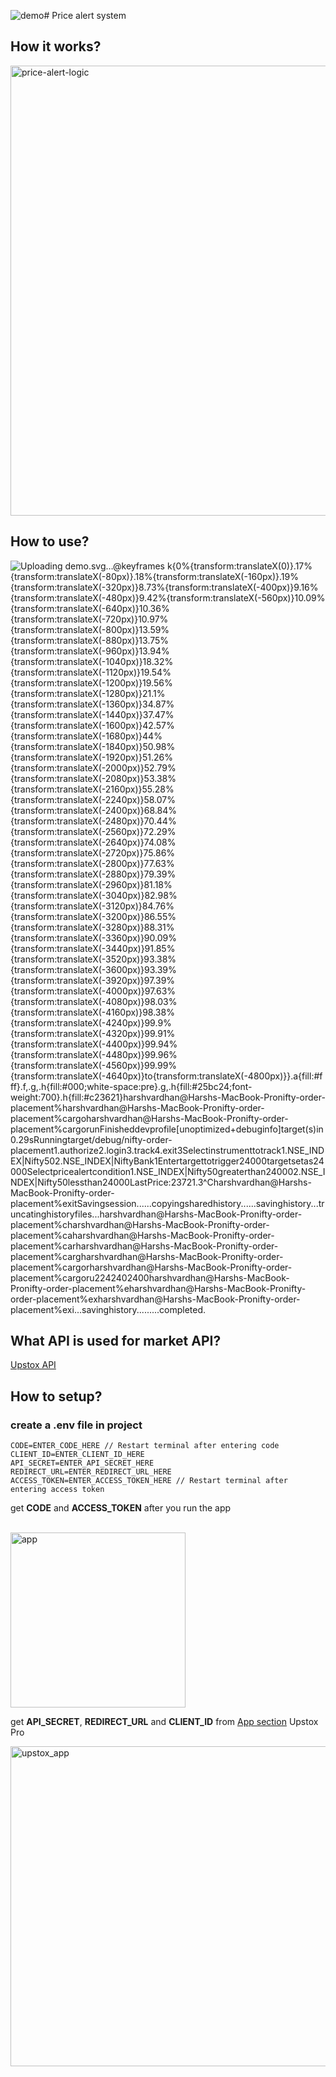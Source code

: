 ![demo](https://github.com/harsh-vardhhan/price-alert/assets/3825401/21fee4ce-d28b-4b40-99d6-16fcb9b633b4)# Price alert system

## How it works?
<img width="720" alt="price-alert-logic" src="https://github.com/harsh-vardhhan/price-alert/assets/3825401/4abff4ab-91c6-4c69-af96-a257fd05116d">

## How to use?

![Uploading demo.svg…<svg xmlns="http://www.w3.org/2000/svg" xmlns:xlink="http://www.w3.org/1999/xlink" width="840" height="581.04"><rect width="840" height="581.04" rx="5" ry="5" class="a"/><svg y="0%" x="0%"><circle cx="20" cy="20" r="6" fill="#ff5f58"/><circle cx="40" cy="20" r="6" fill="#ffbd2e"/><circle cx="60" cy="20" r="6" fill="#18c132"/></svg><svg height="521.04" viewBox="0 0 80 52.104" width="800" x="15" xmlns="http://www.w3.org/2000/svg" xmlns:xlink="http://www.w3.org/1999/xlink" y="50"><style>@keyframes k{0%{transform:translateX(0)}.17%{transform:translateX(-80px)}.18%{transform:translateX(-160px)}.19%{transform:translateX(-320px)}8.73%{transform:translateX(-400px)}9.16%{transform:translateX(-480px)}9.42%{transform:translateX(-560px)}10.09%{transform:translateX(-640px)}10.36%{transform:translateX(-720px)}10.97%{transform:translateX(-800px)}13.59%{transform:translateX(-880px)}13.75%{transform:translateX(-960px)}13.94%{transform:translateX(-1040px)}18.32%{transform:translateX(-1120px)}19.54%{transform:translateX(-1200px)}19.56%{transform:translateX(-1280px)}21.1%{transform:translateX(-1360px)}34.87%{transform:translateX(-1440px)}37.47%{transform:translateX(-1600px)}42.57%{transform:translateX(-1680px)}44%{transform:translateX(-1840px)}50.98%{transform:translateX(-1920px)}51.26%{transform:translateX(-2000px)}52.79%{transform:translateX(-2080px)}53.38%{transform:translateX(-2160px)}55.28%{transform:translateX(-2240px)}58.07%{transform:translateX(-2400px)}68.84%{transform:translateX(-2480px)}70.44%{transform:translateX(-2560px)}72.29%{transform:translateX(-2640px)}74.08%{transform:translateX(-2720px)}75.86%{transform:translateX(-2800px)}77.63%{transform:translateX(-2880px)}79.39%{transform:translateX(-2960px)}81.18%{transform:translateX(-3040px)}82.98%{transform:translateX(-3120px)}84.76%{transform:translateX(-3200px)}86.55%{transform:translateX(-3280px)}88.31%{transform:translateX(-3360px)}90.09%{transform:translateX(-3440px)}91.85%{transform:translateX(-3520px)}93.38%{transform:translateX(-3600px)}93.39%{transform:translateX(-3920px)}97.39%{transform:translateX(-4000px)}97.63%{transform:translateX(-4080px)}98.03%{transform:translateX(-4160px)}98.38%{transform:translateX(-4240px)}99.9%{transform:translateX(-4320px)}99.91%{transform:translateX(-4400px)}99.94%{transform:translateX(-4480px)}99.96%{transform:translateX(-4560px)}99.99%{transform:translateX(-4640px)}to{transform:translateX(-4800px)}}.a{fill:#fff}.f,.g,.h{fill:#000;white-space:pre}.g,.h{fill:#25bc24;font-weight:700}.h{fill:#c23621}</style><g font-family="Monaco,Consolas,Menlo,'Bitstream Vera Sans Mono','Powerline Symbols',monospace" font-size="1.67"><defs><symbol id="1"><text y="1.67" class="f">harshvardhan@Harshs-MacBook-Pro</text><text x="32.064" y="1.67" class="f">nifty-order-placement</text><text x="54.108" y="1.67" class="f">%</text></symbol><symbol id="2"><text y="1.67" class="f">harshvardhan@Harshs-MacBook-Pro</text><text x="32.064" y="1.67" class="f">nifty-order-placement</text><text x="54.108" y="1.67" class="f">%</text><text x="56.112" y="1.67" class="f">cargo</text></symbol><symbol id="3"><text y="1.67" class="f">harshvardhan@Harshs-MacBook-Pro</text><text x="32.064" y="1.67" class="f">nifty-order-placement</text><text x="54.108" y="1.67" class="f">%</text><text x="56.112" y="1.67" class="f">cargo</text><text x="62.124" y="1.67" class="f">run</text></symbol><symbol id="4"><text x="4.008" y="1.67" class="g">Finished</text><text x="13.026" y="1.67" class="f">`dev`</text><text x="19.038" y="1.67" class="f">profile</text><text x="27.054" y="1.67" class="f">[unoptimized</text><text x="40.08" y="1.67" class="f">+</text><text x="42.084" y="1.67" class="f">debuginfo]</text><text x="53.106" y="1.67" class="f">target(s)</text><text x="63.126" y="1.67" class="f">in</text><text x="66.132" y="1.67" class="f">0.29s</text></symbol><symbol id="5"><text x="5.01" y="1.67" class="g">Running</text><text x="13.026" y="1.67" class="f">`target/debug/nifty-order-placement`</text></symbol><symbol id="6"><text y="1.67" class="f">1.</text><text x="3.006" y="1.67" class="f">authorize</text></symbol><symbol id="7"><text y="1.67" class="f">2.</text><text x="3.006" y="1.67" class="f">login</text></symbol><symbol id="8"><text y="1.67" class="f">3.</text><text x="3.006" y="1.67" class="f">track</text></symbol><symbol id="9"><text y="1.67" class="f">4.</text><text x="3.006" y="1.67" class="f">exit</text></symbol><symbol id="10"><text y="1.67" class="f">3</text></symbol><symbol id="11"><text y="1.67" class="h">Select</text><text x="7.014" y="1.67" class="h">instrument</text><text x="18.036" y="1.67" class="h">to</text><text x="21.042" y="1.67" class="h">track</text></symbol><symbol id="12"><text y="1.67" class="f">1.NSE_INDEX|Nifty</text><text x="18.036" y="1.67" class="f">50</text></symbol><symbol id="13"><text y="1.67" class="f">2.NSE_INDEX|Nifty</text><text x="18.036" y="1.67" class="f">Bank</text></symbol><symbol id="14"><text y="1.67" class="f">1</text></symbol><symbol id="15"><text y="1.67" class="h">Enter</text><text x="6.012" y="1.67" class="h">target</text><text x="13.026" y="1.67" class="h">to</text><text x="16.032" y="1.67" class="h">trigger</text></symbol><symbol id="16"><text y="1.67" class="f">24000</text></symbol><symbol id="17"><text y="1.67" class="f">target</text><text x="7.014" y="1.67" class="f">set</text><text x="11.022" y="1.67" class="f">as</text><text x="14.028" y="1.67" class="f">24000</text></symbol><symbol id="18"><text y="1.67" class="h">Select</text><text x="7.014" y="1.67" class="h">price</text><text x="13.026" y="1.67" class="h">alert</text><text x="19.038" y="1.67" class="h">condition</text></symbol><symbol id="19"><text y="1.67" class="f">1.</text><text x="3.006" y="1.67" class="f">NSE_INDEX|Nifty</text><text x="19.038" y="1.67" class="f">50</text><text x="22.044" y="1.67" class="f">greater</text><text x="30.06" y="1.67" class="f">than</text><text x="35.07" y="1.67" class="f">24000</text></symbol><symbol id="20"><text y="1.67" class="f">2.</text><text x="3.006" y="1.67" class="f">NSE_INDEX|Nifty</text><text x="19.038" y="1.67" class="f">50</text><text x="22.044" y="1.67" class="f">less</text><text x="27.054" y="1.67" class="f">than</text><text x="32.064" y="1.67" class="f">24000</text></symbol><symbol id="21"><text y="1.67" class="f">Last</text><text x="5.01" y="1.67" class="f">Price:</text><text x="12.024" y="1.67" class="f">23721.3</text></symbol><symbol id="22"><text y="1.67" class="f">^C</text></symbol><symbol id="23"><text y="1.67" class="f">harshvardhan@Harshs-MacBook-Pro</text><text x="32.064" y="1.67" class="f">nifty-order-placement</text><text x="54.108" y="1.67" class="f">%</text><text x="56.112" y="1.67" class="f">exit</text></symbol><symbol id="24"><text y="1.67" class="f">Saving</text><text x="7.014" y="1.67" class="f">session...</text></symbol><symbol id="25"><text y="1.67" class="f">...copying</text><text x="11.022" y="1.67" class="f">shared</text><text x="18.036" y="1.67" class="f">history...</text></symbol><symbol id="26"><text y="1.67" class="f">...saving</text><text x="10.02" y="1.67" class="f">history...truncating</text><text x="31.062" y="1.67" class="f">history</text><text x="39.078" y="1.67" class="f">files...</text></symbol><symbol id="a"><path fill="transparent" d="M0 0h80v24H0z"/></symbol><symbol id="b"><path fill="#929292" d="M0 0h1.102v2.171H0z"/></symbol></defs><path class="a" d="M0 0h80v52.104H0z"/><g style="animation-duration:32.066001s;animation-iteration-count:infinite;animation-name:k;animation-timing-function:steps(1,end)"><svg width="4880"><svg><use xlink:href="#a"/><use xlink:href="#b" x="-.004"/></svg><svg x="80"><use xlink:href="#a"/><use xlink:href="#b" x="-.004"/></svg><svg x="160"><use xlink:href="#a"/><use xlink:href="#b" x="-.004"/></svg><svg x="240"><use xlink:href="#a"/><use xlink:href="#b" x="55.996"/><use xlink:href="#1"/></svg><svg x="320"><use xlink:href="#a"/><use xlink:href="#b" x="55.996"/><use xlink:href="#1"/></svg><svg x="400"><use xlink:href="#a"/><use xlink:href="#b" x="56.996"/><text y="1.67" class="f">harshvardhan@Harshs-MacBook-Pro</text><text x="32.064" y="1.67" class="f">nifty-order-placement</text><text x="54.108" y="1.67" class="f">%</text><text x="56.112" y="1.67" class="f">c</text></svg><svg x="480"><use xlink:href="#a"/><use xlink:href="#b" x="57.996"/><text y="1.67" class="f">harshvardhan@Harshs-MacBook-Pro</text><text x="32.064" y="1.67" class="f">nifty-order-placement</text><text x="54.108" y="1.67" class="f">%</text><text x="56.112" y="1.67" class="f">ca</text></svg><svg x="560"><use xlink:href="#a"/><use xlink:href="#b" x="58.996"/><text y="1.67" class="f">harshvardhan@Harshs-MacBook-Pro</text><text x="32.064" y="1.67" class="f">nifty-order-placement</text><text x="54.108" y="1.67" class="f">%</text><text x="56.112" y="1.67" class="f">car</text></svg><svg x="640"><use xlink:href="#a"/><use xlink:href="#b" x="59.996"/><text y="1.67" class="f">harshvardhan@Harshs-MacBook-Pro</text><text x="32.064" y="1.67" class="f">nifty-order-placement</text><text x="54.108" y="1.67" class="f">%</text><text x="56.112" y="1.67" class="f">carg</text></svg><svg x="720"><use xlink:href="#a"/><use xlink:href="#b" x="60.996"/><use xlink:href="#2"/></svg><svg x="800"><use xlink:href="#a"/><use xlink:href="#b" x="61.996"/><use xlink:href="#2"/></svg><svg x="880"><use xlink:href="#a"/><use xlink:href="#b" x="62.996"/><text y="1.67" class="f">harshvardhan@Harshs-MacBook-Pro</text><text x="32.064" y="1.67" class="f">nifty-order-placement</text><text x="54.108" y="1.67" class="f">%</text><text x="56.112" y="1.67" class="f">cargo</text><text x="62.124" y="1.67" class="f">r</text></svg><svg x="960"><use xlink:href="#a"/><use xlink:href="#b" x="63.996"/><text y="1.67" class="f">harshvardhan@Harshs-MacBook-Pro</text><text x="32.064" y="1.67" class="f">nifty-order-placement</text><text x="54.108" y="1.67" class="f">%</text><text x="56.112" y="1.67" class="f">cargo</text><text x="62.124" y="1.67" class="f">ru</text></svg><svg x="1040"><use xlink:href="#a"/><use xlink:href="#b" x="64.996"/><use xlink:href="#3"/></svg><svg x="1120"><use xlink:href="#a"/><use xlink:href="#b" x="-.004" y="2.146"/><use xlink:href="#3"/></svg><svg x="1200"><use xlink:href="#a"/><use xlink:href="#b" x="-.004" y="4.317"/><use xlink:href="#3"/><use xlink:href="#4" y="2.171"/></svg><svg x="1280"><use xlink:href="#a"/><use xlink:href="#b" x="-.004" y="6.488"/><use xlink:href="#3"/><use xlink:href="#4" y="2.171"/><use xlink:href="#5" y="4.342"/></svg><svg x="1360"><use xlink:href="#a"/><use xlink:href="#b" x="-.004" y="15.172"/><use xlink:href="#3"/><use xlink:href="#4" y="2.171"/><use xlink:href="#5" y="4.342"/><use xlink:href="#6" y="6.513"/><use xlink:href="#7" y="8.684"/><use xlink:href="#8" y="10.855"/><use xlink:href="#9" y="13.026"/></svg><svg x="1440"><use xlink:href="#a"/><use xlink:href="#b" x=".996" y="15.172"/><use xlink:href="#3"/><use xlink:href="#4" y="2.171"/><use xlink:href="#5" y="4.342"/><use xlink:href="#6" y="6.513"/><use xlink:href="#7" y="8.684"/><use xlink:href="#8" y="10.855"/><use xlink:href="#9" y="13.026"/><use xlink:href="#10" y="15.197"/></svg><svg x="1520"><use xlink:href="#a"/><use xlink:href="#b" x="-.004" y="17.343"/><use xlink:href="#3"/><use xlink:href="#4" y="2.171"/><use xlink:href="#5" y="4.342"/><use xlink:href="#6" y="6.513"/><use xlink:href="#7" y="8.684"/><use xlink:href="#8" y="10.855"/><use xlink:href="#9" y="13.026"/><use xlink:href="#10" y="15.197"/></svg><svg x="1600"><use xlink:href="#a"/><use xlink:href="#b" x="-.004" y="23.856"/><use xlink:href="#3"/><use xlink:href="#4" y="2.171"/><use xlink:href="#5" y="4.342"/><use xlink:href="#6" y="6.513"/><use xlink:href="#7" y="8.684"/><use xlink:href="#8" y="10.855"/><use xlink:href="#9" y="13.026"/><use xlink:href="#10" y="15.197"/><use xlink:href="#11" y="17.368"/><use xlink:href="#12" y="19.539"/><use xlink:href="#13" y="21.71"/></svg><svg x="1680"><use xlink:href="#a"/><use xlink:href="#b" x=".996" y="23.856"/><use xlink:href="#3"/><use xlink:href="#4" y="2.171"/><use xlink:href="#5" y="4.342"/><use xlink:href="#6" y="6.513"/><use xlink:href="#7" y="8.684"/><use xlink:href="#8" y="10.855"/><use xlink:href="#9" y="13.026"/><use xlink:href="#10" y="15.197"/><use xlink:href="#11" y="17.368"/><use xlink:href="#12" y="19.539"/><use xlink:href="#13" y="21.71"/><use xlink:href="#14" y="23.881"/></svg><svg x="1760"><use xlink:href="#a"/><use xlink:href="#b" x="-.004" y="26.027"/><use xlink:href="#3"/><use xlink:href="#4" y="2.171"/><use xlink:href="#5" y="4.342"/><use xlink:href="#6" y="6.513"/><use xlink:href="#7" y="8.684"/><use xlink:href="#8" y="10.855"/><use xlink:href="#9" y="13.026"/><use xlink:href="#10" y="15.197"/><use xlink:href="#11" y="17.368"/><use xlink:href="#12" y="19.539"/><use xlink:href="#13" y="21.71"/><use xlink:href="#14" y="23.881"/></svg><svg x="1840"><use xlink:href="#a"/><use xlink:href="#b" x="-.004" y="28.198"/><use xlink:href="#3"/><use xlink:href="#4" y="2.171"/><use xlink:href="#5" y="4.342"/><use xlink:href="#6" y="6.513"/><use xlink:href="#7" y="8.684"/><use xlink:href="#8" y="10.855"/><use xlink:href="#9" y="13.026"/><use xlink:href="#10" y="15.197"/><use xlink:href="#11" y="17.368"/><use xlink:href="#12" y="19.539"/><use xlink:href="#13" y="21.71"/><use xlink:href="#14" y="23.881"/><use xlink:href="#15" y="26.052"/></svg><svg x="1920"><use xlink:href="#a"/><use xlink:href="#b" x=".996" y="28.198"/><use xlink:href="#3"/><use xlink:href="#4" y="2.171"/><use xlink:href="#5" y="4.342"/><use xlink:href="#6" y="6.513"/><use xlink:href="#7" y="8.684"/><use xlink:href="#8" y="10.855"/><use xlink:href="#9" y="13.026"/><use xlink:href="#10" y="15.197"/><use xlink:href="#11" y="17.368"/><use xlink:href="#12" y="19.539"/><use xlink:href="#13" y="21.71"/><use xlink:href="#14" y="23.881"/><use xlink:href="#15" y="26.052"/><text y="29.893" class="f">2</text></svg><svg x="2000"><use xlink:href="#a"/><use xlink:href="#b" x="1.996" y="28.198"/><use xlink:href="#3"/><use xlink:href="#4" y="2.171"/><use xlink:href="#5" y="4.342"/><use xlink:href="#6" y="6.513"/><use xlink:href="#7" y="8.684"/><use xlink:href="#8" y="10.855"/><use xlink:href="#9" y="13.026"/><use xlink:href="#10" y="15.197"/><use xlink:href="#11" y="17.368"/><use xlink:href="#12" y="19.539"/><use xlink:href="#13" y="21.71"/><use xlink:href="#14" y="23.881"/><use xlink:href="#15" y="26.052"/><text y="29.893" class="f">24</text></svg><svg x="2080"><use xlink:href="#a"/><use xlink:href="#b" x="2.996" y="28.198"/><use xlink:href="#3"/><use xlink:href="#4" y="2.171"/><use xlink:href="#5" y="4.342"/><use xlink:href="#6" y="6.513"/><use xlink:href="#7" y="8.684"/><use xlink:href="#8" y="10.855"/><use xlink:href="#9" y="13.026"/><use xlink:href="#10" y="15.197"/><use xlink:href="#11" y="17.368"/><use xlink:href="#12" y="19.539"/><use xlink:href="#13" y="21.71"/><use xlink:href="#14" y="23.881"/><use xlink:href="#15" y="26.052"/><text y="29.893" class="f">240</text></svg><svg x="2160"><use xlink:href="#a"/><use xlink:href="#b" x="3.996" y="28.198"/><use xlink:href="#3"/><use xlink:href="#4" y="2.171"/><use xlink:href="#5" y="4.342"/><use xlink:href="#6" y="6.513"/><use xlink:href="#7" y="8.684"/><use xlink:href="#8" y="10.855"/><use xlink:href="#9" y="13.026"/><use xlink:href="#10" y="15.197"/><use xlink:href="#11" y="17.368"/><use xlink:href="#12" y="19.539"/><use xlink:href="#13" y="21.71"/><use xlink:href="#14" y="23.881"/><use xlink:href="#15" y="26.052"/><text y="29.893" class="f">2400</text></svg><svg x="2240"><use xlink:href="#a"/><use xlink:href="#b" x="4.996" y="28.198"/><use xlink:href="#3"/><use xlink:href="#4" y="2.171"/><use xlink:href="#5" y="4.342"/><use xlink:href="#6" y="6.513"/><use xlink:href="#7" y="8.684"/><use xlink:href="#8" y="10.855"/><use xlink:href="#9" y="13.026"/><use xlink:href="#10" y="15.197"/><use xlink:href="#11" y="17.368"/><use xlink:href="#12" y="19.539"/><use xlink:href="#13" y="21.71"/><use xlink:href="#14" y="23.881"/><use xlink:href="#15" y="26.052"/><use xlink:href="#16" y="28.223"/></svg><svg x="2320"><use xlink:href="#a"/><use xlink:href="#b" x="-.004" y="30.369"/><use xlink:href="#3"/><use xlink:href="#4" y="2.171"/><use xlink:href="#5" y="4.342"/><use xlink:href="#6" y="6.513"/><use xlink:href="#7" y="8.684"/><use xlink:href="#8" y="10.855"/><use xlink:href="#9" y="13.026"/><use xlink:href="#10" y="15.197"/><use xlink:href="#11" y="17.368"/><use xlink:href="#12" y="19.539"/><use xlink:href="#13" y="21.71"/><use xlink:href="#14" y="23.881"/><use xlink:href="#15" y="26.052"/><use xlink:href="#16" y="28.223"/></svg><svg x="2400"><use xlink:href="#a"/><use xlink:href="#b" x="-.004" y="39.053"/><use xlink:href="#3"/><use xlink:href="#4" y="2.171"/><use xlink:href="#5" y="4.342"/><use xlink:href="#6" y="6.513"/><use xlink:href="#7" y="8.684"/><use xlink:href="#8" y="10.855"/><use xlink:href="#9" y="13.026"/><use xlink:href="#10" y="15.197"/><use xlink:href="#11" y="17.368"/><use xlink:href="#12" y="19.539"/><use xlink:href="#13" y="21.71"/><use xlink:href="#14" y="23.881"/><use xlink:href="#15" y="26.052"/><use xlink:href="#16" y="28.223"/><use xlink:href="#17" y="30.394"/><use xlink:href="#18" y="32.565"/><use xlink:href="#19" y="34.736"/><use xlink:href="#20" y="36.907"/></svg><svg x="2480"><use xlink:href="#a"/><use xlink:href="#b" x=".996" y="39.053"/><use xlink:href="#3"/><use xlink:href="#4" y="2.171"/><use xlink:href="#5" y="4.342"/><use xlink:href="#6" y="6.513"/><use xlink:href="#7" y="8.684"/><use xlink:href="#8" y="10.855"/><use xlink:href="#9" y="13.026"/><use xlink:href="#10" y="15.197"/><use xlink:href="#11" y="17.368"/><use xlink:href="#12" y="19.539"/><use xlink:href="#13" y="21.71"/><use xlink:href="#14" y="23.881"/><use xlink:href="#15" y="26.052"/><use xlink:href="#16" y="28.223"/><use xlink:href="#17" y="30.394"/><use xlink:href="#18" y="32.565"/><use xlink:href="#19" y="34.736"/><use xlink:href="#20" y="36.907"/><use xlink:href="#14" y="39.078"/></svg><svg x="2560"><use xlink:href="#a"/><use xlink:href="#b" x="-.004" y="41.224"/><use xlink:href="#3"/><use xlink:href="#4" y="2.171"/><use xlink:href="#5" y="4.342"/><use xlink:href="#6" y="6.513"/><use xlink:href="#7" y="8.684"/><use xlink:href="#8" y="10.855"/><use xlink:href="#9" y="13.026"/><use xlink:href="#10" y="15.197"/><use xlink:href="#11" y="17.368"/><use xlink:href="#12" y="19.539"/><use xlink:href="#13" y="21.71"/><use xlink:href="#14" y="23.881"/><use xlink:href="#15" y="26.052"/><use xlink:href="#16" y="28.223"/><use xlink:href="#17" y="30.394"/><use xlink:href="#18" y="32.565"/><use xlink:href="#19" y="34.736"/><use xlink:href="#20" y="36.907"/><use xlink:href="#14" y="39.078"/></svg><svg x="2640"><use xlink:href="#a"/><use xlink:href="#b" x="-.004" y="43.395"/><use xlink:href="#3"/><use xlink:href="#4" y="2.171"/><use xlink:href="#5" y="4.342"/><use xlink:href="#6" y="6.513"/><use xlink:href="#7" y="8.684"/><use xlink:href="#8" y="10.855"/><use xlink:href="#9" y="13.026"/><use xlink:href="#10" y="15.197"/><use xlink:href="#11" y="17.368"/><use xlink:href="#12" y="19.539"/><use xlink:href="#13" y="21.71"/><use xlink:href="#14" y="23.881"/><use xlink:href="#15" y="26.052"/><use xlink:href="#16" y="28.223"/><use xlink:href="#17" y="30.394"/><use xlink:href="#18" y="32.565"/><use xlink:href="#19" y="34.736"/><use xlink:href="#20" y="36.907"/><use xlink:href="#14" y="39.078"/><use xlink:href="#21" y="41.249"/></svg><svg x="2720"><use xlink:href="#a"/><use xlink:href="#b" x="-.004" y="45.566"/><use xlink:href="#3"/><use xlink:href="#4" y="2.171"/><use xlink:href="#5" y="4.342"/><use xlink:href="#6" y="6.513"/><use xlink:href="#7" y="8.684"/><use xlink:href="#8" y="10.855"/><use xlink:href="#9" y="13.026"/><use xlink:href="#10" y="15.197"/><use xlink:href="#11" y="17.368"/><use xlink:href="#12" y="19.539"/><use xlink:href="#13" y="21.71"/><use xlink:href="#14" y="23.881"/><use xlink:href="#15" y="26.052"/><use xlink:href="#16" y="28.223"/><use xlink:href="#17" y="30.394"/><use xlink:href="#18" y="32.565"/><use xlink:href="#19" y="34.736"/><use xlink:href="#20" y="36.907"/><use xlink:href="#14" y="39.078"/><use xlink:href="#21" y="41.249"/><use xlink:href="#21" y="43.42"/></svg><svg x="2800"><use xlink:href="#a"/><use xlink:href="#b" x="-.004" y="47.737"/><use xlink:href="#3"/><use xlink:href="#4" y="2.171"/><use xlink:href="#5" y="4.342"/><use xlink:href="#6" y="6.513"/><use xlink:href="#7" y="8.684"/><use xlink:href="#8" y="10.855"/><use xlink:href="#9" y="13.026"/><use xlink:href="#10" y="15.197"/><use xlink:href="#11" y="17.368"/><use xlink:href="#12" y="19.539"/><use xlink:href="#13" y="21.71"/><use xlink:href="#14" y="23.881"/><use xlink:href="#15" y="26.052"/><use xlink:href="#16" y="28.223"/><use xlink:href="#17" y="30.394"/><use xlink:href="#18" y="32.565"/><use xlink:href="#19" y="34.736"/><use xlink:href="#20" y="36.907"/><use xlink:href="#14" y="39.078"/><use xlink:href="#21" y="41.249"/><use xlink:href="#21" y="43.42"/><use xlink:href="#21" y="45.591"/></svg><svg x="2880"><use xlink:href="#a"/><use xlink:href="#b" x="-.004" y="49.908"/><use xlink:href="#3"/><use xlink:href="#4" y="2.171"/><use xlink:href="#5" y="4.342"/><use xlink:href="#6" y="6.513"/><use xlink:href="#7" y="8.684"/><use xlink:href="#8" y="10.855"/><use xlink:href="#9" y="13.026"/><use xlink:href="#10" y="15.197"/><use xlink:href="#11" y="17.368"/><use xlink:href="#12" y="19.539"/><use xlink:href="#13" y="21.71"/><use xlink:href="#14" y="23.881"/><use xlink:href="#15" y="26.052"/><use xlink:href="#16" y="28.223"/><use xlink:href="#17" y="30.394"/><use xlink:href="#18" y="32.565"/><use xlink:href="#19" y="34.736"/><use xlink:href="#20" y="36.907"/><use xlink:href="#14" y="39.078"/><use xlink:href="#21" y="41.249"/><use xlink:href="#21" y="43.42"/><use xlink:href="#21" y="45.591"/><use xlink:href="#21" y="47.762"/></svg><svg x="2960"><use xlink:href="#a"/><use xlink:href="#b" x="-.004" y="49.908"/><use xlink:href="#4"/><use xlink:href="#5" y="2.171"/><use xlink:href="#6" y="4.342"/><use xlink:href="#7" y="6.513"/><use xlink:href="#8" y="8.684"/><use xlink:href="#9" y="10.855"/><use xlink:href="#10" y="13.026"/><use xlink:href="#11" y="15.197"/><use xlink:href="#12" y="17.368"/><use xlink:href="#13" y="19.539"/><use xlink:href="#14" y="21.71"/><use xlink:href="#15" y="23.881"/><use xlink:href="#16" y="26.052"/><use xlink:href="#17" y="28.223"/><use xlink:href="#18" y="30.394"/><use xlink:href="#19" y="32.565"/><use xlink:href="#20" y="34.736"/><use xlink:href="#14" y="36.907"/><use xlink:href="#21" y="39.078"/><use xlink:href="#21" y="41.249"/><use xlink:href="#21" y="43.42"/><use xlink:href="#21" y="45.591"/><use xlink:href="#21" y="47.762"/></svg><svg x="3040"><use xlink:href="#a"/><use xlink:href="#b" x="-.004" y="49.908"/><use xlink:href="#5"/><use xlink:href="#6" y="2.171"/><use xlink:href="#7" y="4.342"/><use xlink:href="#8" y="6.513"/><use xlink:href="#9" y="8.684"/><use xlink:href="#10" y="10.855"/><use xlink:href="#11" y="13.026"/><use xlink:href="#12" y="15.197"/><use xlink:href="#13" y="17.368"/><use xlink:href="#14" y="19.539"/><use xlink:href="#15" y="21.71"/><use xlink:href="#16" y="23.881"/><use xlink:href="#17" y="26.052"/><use xlink:href="#18" y="28.223"/><use xlink:href="#19" y="30.394"/><use xlink:href="#20" y="32.565"/><use xlink:href="#14" y="34.736"/><use xlink:href="#21" y="36.907"/><use xlink:href="#21" y="39.078"/><use xlink:href="#21" y="41.249"/><use xlink:href="#21" y="43.42"/><use xlink:href="#21" y="45.591"/><use xlink:href="#21" y="47.762"/></svg><svg x="3120"><use xlink:href="#a"/><use xlink:href="#b" x="-.004" y="49.908"/><use xlink:href="#6"/><use xlink:href="#7" y="2.171"/><use xlink:href="#8" y="4.342"/><use xlink:href="#9" y="6.513"/><use xlink:href="#10" y="8.684"/><use xlink:href="#11" y="10.855"/><use xlink:href="#12" y="13.026"/><use xlink:href="#13" y="15.197"/><use xlink:href="#14" y="17.368"/><use xlink:href="#15" y="19.539"/><use xlink:href="#16" y="21.71"/><use xlink:href="#17" y="23.881"/><use xlink:href="#18" y="26.052"/><use xlink:href="#19" y="28.223"/><use xlink:href="#20" y="30.394"/><use xlink:href="#14" y="32.565"/><use xlink:href="#21" y="34.736"/><use xlink:href="#21" y="36.907"/><use xlink:href="#21" y="39.078"/><use xlink:href="#21" y="41.249"/><use xlink:href="#21" y="43.42"/><use xlink:href="#21" y="45.591"/><use xlink:href="#21" y="47.762"/></svg><svg x="3200"><use xlink:href="#a"/><use xlink:href="#b" x="-.004" y="49.908"/><use xlink:href="#7"/><use xlink:href="#8" y="2.171"/><use xlink:href="#9" y="4.342"/><use xlink:href="#10" y="6.513"/><use xlink:href="#11" y="8.684"/><use xlink:href="#12" y="10.855"/><use xlink:href="#13" y="13.026"/><use xlink:href="#14" y="15.197"/><use xlink:href="#15" y="17.368"/><use xlink:href="#16" y="19.539"/><use xlink:href="#17" y="21.71"/><use xlink:href="#18" y="23.881"/><use xlink:href="#19" y="26.052"/><use xlink:href="#20" y="28.223"/><use xlink:href="#14" y="30.394"/><use xlink:href="#21" y="32.565"/><use xlink:href="#21" y="34.736"/><use xlink:href="#21" y="36.907"/><use xlink:href="#21" y="39.078"/><use xlink:href="#21" y="41.249"/><use xlink:href="#21" y="43.42"/><use xlink:href="#21" y="45.591"/><use xlink:href="#21" y="47.762"/></svg><svg x="3280"><use xlink:href="#a"/><use xlink:href="#b" x="-.004" y="49.908"/><use xlink:href="#8"/><use xlink:href="#9" y="2.171"/><use xlink:href="#10" y="4.342"/><use xlink:href="#11" y="6.513"/><use xlink:href="#12" y="8.684"/><use xlink:href="#13" y="10.855"/><use xlink:href="#14" y="13.026"/><use xlink:href="#15" y="15.197"/><use xlink:href="#16" y="17.368"/><use xlink:href="#17" y="19.539"/><use xlink:href="#18" y="21.71"/><use xlink:href="#19" y="23.881"/><use xlink:href="#20" y="26.052"/><use xlink:href="#14" y="28.223"/><use xlink:href="#21" y="30.394"/><use xlink:href="#21" y="32.565"/><use xlink:href="#21" y="34.736"/><use xlink:href="#21" y="36.907"/><use xlink:href="#21" y="39.078"/><use xlink:href="#21" y="41.249"/><use xlink:href="#21" y="43.42"/><use xlink:href="#21" y="45.591"/><use xlink:href="#21" y="47.762"/></svg><svg x="3360"><use xlink:href="#a"/><use xlink:href="#b" x="-.004" y="49.908"/><use xlink:href="#9"/><use xlink:href="#10" y="2.171"/><use xlink:href="#11" y="4.342"/><use xlink:href="#12" y="6.513"/><use xlink:href="#13" y="8.684"/><use xlink:href="#14" y="10.855"/><use xlink:href="#15" y="13.026"/><use xlink:href="#16" y="15.197"/><use xlink:href="#17" y="17.368"/><use xlink:href="#18" y="19.539"/><use xlink:href="#19" y="21.71"/><use xlink:href="#20" y="23.881"/><use xlink:href="#14" y="26.052"/><use xlink:href="#21" y="28.223"/><use xlink:href="#21" y="30.394"/><use xlink:href="#21" y="32.565"/><use xlink:href="#21" y="34.736"/><use xlink:href="#21" y="36.907"/><use xlink:href="#21" y="39.078"/><use xlink:href="#21" y="41.249"/><use xlink:href="#21" y="43.42"/><use xlink:href="#21" y="45.591"/><use xlink:href="#21" y="47.762"/></svg><svg x="3440"><use xlink:href="#a"/><use xlink:href="#b" x="-.004" y="49.908"/><use xlink:href="#10"/><use xlink:href="#11" y="2.171"/><use xlink:href="#12" y="4.342"/><use xlink:href="#13" y="6.513"/><use xlink:href="#14" y="8.684"/><use xlink:href="#15" y="10.855"/><use xlink:href="#16" y="13.026"/><use xlink:href="#17" y="15.197"/><use xlink:href="#18" y="17.368"/><use xlink:href="#19" y="19.539"/><use xlink:href="#20" y="21.71"/><use xlink:href="#14" y="23.881"/><use xlink:href="#21" y="26.052"/><use xlink:href="#21" y="28.223"/><use xlink:href="#21" y="30.394"/><use xlink:href="#21" y="32.565"/><use xlink:href="#21" y="34.736"/><use xlink:href="#21" y="36.907"/><use xlink:href="#21" y="39.078"/><use xlink:href="#21" y="41.249"/><use xlink:href="#21" y="43.42"/><use xlink:href="#21" y="45.591"/><use xlink:href="#21" y="47.762"/></svg><svg x="3520"><use xlink:href="#a"/><use xlink:href="#b" x="-.004" y="49.908"/><use xlink:href="#11"/><use xlink:href="#12" y="2.171"/><use xlink:href="#13" y="4.342"/><use xlink:href="#14" y="6.513"/><use xlink:href="#15" y="8.684"/><use xlink:href="#16" y="10.855"/><use xlink:href="#17" y="13.026"/><use xlink:href="#18" y="15.197"/><use xlink:href="#19" y="17.368"/><use xlink:href="#20" y="19.539"/><use xlink:href="#14" y="21.71"/><use xlink:href="#21" y="23.881"/><use xlink:href="#21" y="26.052"/><use xlink:href="#21" y="28.223"/><use xlink:href="#21" y="30.394"/><use xlink:href="#21" y="32.565"/><use xlink:href="#21" y="34.736"/><use xlink:href="#21" y="36.907"/><use xlink:href="#21" y="39.078"/><use xlink:href="#21" y="41.249"/><use xlink:href="#21" y="43.42"/><use xlink:href="#21" y="45.591"/><use xlink:href="#21" y="47.762"/></svg><svg x="3600"><use xlink:href="#a"/><use xlink:href="#b" x="1.996" y="49.908"/><use xlink:href="#11"/><use xlink:href="#12" y="2.171"/><use xlink:href="#13" y="4.342"/><use xlink:href="#14" y="6.513"/><use xlink:href="#15" y="8.684"/><use xlink:href="#16" y="10.855"/><use xlink:href="#17" y="13.026"/><use xlink:href="#18" y="15.197"/><use xlink:href="#19" y="17.368"/><use xlink:href="#20" y="19.539"/><use xlink:href="#14" y="21.71"/><use xlink:href="#21" y="23.881"/><use xlink:href="#21" y="26.052"/><use xlink:href="#21" y="28.223"/><use xlink:href="#21" y="30.394"/><use xlink:href="#21" y="32.565"/><use xlink:href="#21" y="34.736"/><use xlink:href="#21" y="36.907"/><use xlink:href="#21" y="39.078"/><use xlink:href="#21" y="41.249"/><use xlink:href="#21" y="43.42"/><use xlink:href="#21" y="45.591"/><use xlink:href="#21" y="47.762"/><use xlink:href="#22" y="49.933"/></svg><svg x="3680"><use xlink:href="#a"/><use xlink:href="#b" x="-.004" y="49.908"/><use xlink:href="#12"/><use xlink:href="#13" y="2.171"/><use xlink:href="#14" y="4.342"/><use xlink:href="#15" y="6.513"/><use xlink:href="#16" y="8.684"/><use xlink:href="#17" y="10.855"/><use xlink:href="#18" y="13.026"/><use xlink:href="#19" y="15.197"/><use xlink:href="#20" y="17.368"/><use xlink:href="#14" y="19.539"/><use xlink:href="#21" y="21.71"/><use xlink:href="#21" y="23.881"/><use xlink:href="#21" y="26.052"/><use xlink:href="#21" y="28.223"/><use xlink:href="#21" y="30.394"/><use xlink:href="#21" y="32.565"/><use xlink:href="#21" y="34.736"/><use xlink:href="#21" y="36.907"/><use xlink:href="#21" y="39.078"/><use xlink:href="#21" y="41.249"/><use xlink:href="#21" y="43.42"/><use xlink:href="#21" y="45.591"/><use xlink:href="#22" y="47.762"/></svg><svg x="3760"><use xlink:href="#a"/><use xlink:href="#b" x="-.004" y="49.908"/><use xlink:href="#12"/><use xlink:href="#13" y="2.171"/><use xlink:href="#14" y="4.342"/><use xlink:href="#15" y="6.513"/><use xlink:href="#16" y="8.684"/><use xlink:href="#17" y="10.855"/><use xlink:href="#18" y="13.026"/><use xlink:href="#19" y="15.197"/><use xlink:href="#20" y="17.368"/><use xlink:href="#14" y="19.539"/><use xlink:href="#21" y="21.71"/><use xlink:href="#21" y="23.881"/><use xlink:href="#21" y="26.052"/><use xlink:href="#21" y="28.223"/><use xlink:href="#21" y="30.394"/><use xlink:href="#21" y="32.565"/><use xlink:href="#21" y="34.736"/><use xlink:href="#21" y="36.907"/><use xlink:href="#21" y="39.078"/><use xlink:href="#21" y="41.249"/><use xlink:href="#21" y="43.42"/><use xlink:href="#21" y="45.591"/><use xlink:href="#22" y="47.762"/></svg><svg x="3840"><use xlink:href="#a"/><use xlink:href="#b" x="-.004" y="49.908"/><use xlink:href="#12"/><use xlink:href="#13" y="2.171"/><use xlink:href="#14" y="4.342"/><use xlink:href="#15" y="6.513"/><use xlink:href="#16" y="8.684"/><use xlink:href="#17" y="10.855"/><use xlink:href="#18" y="13.026"/><use xlink:href="#19" y="15.197"/><use xlink:href="#20" y="17.368"/><use xlink:href="#14" y="19.539"/><use xlink:href="#21" y="21.71"/><use xlink:href="#21" y="23.881"/><use xlink:href="#21" y="26.052"/><use xlink:href="#21" y="28.223"/><use xlink:href="#21" y="30.394"/><use xlink:href="#21" y="32.565"/><use xlink:href="#21" y="34.736"/><use xlink:href="#21" y="36.907"/><use xlink:href="#21" y="39.078"/><use xlink:href="#21" y="41.249"/><use xlink:href="#21" y="43.42"/><use xlink:href="#21" y="45.591"/><use xlink:href="#22" y="47.762"/></svg><svg x="3920"><use xlink:href="#a"/><use xlink:href="#b" x="55.996" y="49.908"/><use xlink:href="#12"/><use xlink:href="#13" y="2.171"/><use xlink:href="#14" y="4.342"/><use xlink:href="#15" y="6.513"/><use xlink:href="#16" y="8.684"/><use xlink:href="#17" y="10.855"/><use xlink:href="#18" y="13.026"/><use xlink:href="#19" y="15.197"/><use xlink:href="#20" y="17.368"/><use xlink:href="#14" y="19.539"/><use xlink:href="#21" y="21.71"/><use xlink:href="#21" y="23.881"/><use xlink:href="#21" y="26.052"/><use xlink:href="#21" y="28.223"/><use xlink:href="#21" y="30.394"/><use xlink:href="#21" y="32.565"/><use xlink:href="#21" y="34.736"/><use xlink:href="#21" y="36.907"/><use xlink:href="#21" y="39.078"/><use xlink:href="#21" y="41.249"/><use xlink:href="#21" y="43.42"/><use xlink:href="#21" y="45.591"/><use xlink:href="#22" y="47.762"/><use xlink:href="#1" y="49.933"/></svg><svg x="4000"><use xlink:href="#a"/><use xlink:href="#b" x="56.996" y="49.908"/><use xlink:href="#12"/><use xlink:href="#13" y="2.171"/><use xlink:href="#14" y="4.342"/><use xlink:href="#15" y="6.513"/><use xlink:href="#16" y="8.684"/><use xlink:href="#17" y="10.855"/><use xlink:href="#18" y="13.026"/><use xlink:href="#19" y="15.197"/><use xlink:href="#20" y="17.368"/><use xlink:href="#14" y="19.539"/><use xlink:href="#21" y="21.71"/><use xlink:href="#21" y="23.881"/><use xlink:href="#21" y="26.052"/><use xlink:href="#21" y="28.223"/><use xlink:href="#21" y="30.394"/><use xlink:href="#21" y="32.565"/><use xlink:href="#21" y="34.736"/><use xlink:href="#21" y="36.907"/><use xlink:href="#21" y="39.078"/><use xlink:href="#21" y="41.249"/><use xlink:href="#21" y="43.42"/><use xlink:href="#21" y="45.591"/><use xlink:href="#22" y="47.762"/><text y="51.603" class="f">harshvardhan@Harshs-MacBook-Pro</text><text x="32.064" y="51.603" class="f">nifty-order-placement</text><text x="54.108" y="51.603" class="f">%</text><text x="56.112" y="51.603" class="f">e</text></svg><svg x="4080"><use xlink:href="#a"/><use xlink:href="#b" x="57.996" y="49.908"/><use xlink:href="#12"/><use xlink:href="#13" y="2.171"/><use xlink:href="#14" y="4.342"/><use xlink:href="#15" y="6.513"/><use xlink:href="#16" y="8.684"/><use xlink:href="#17" y="10.855"/><use xlink:href="#18" y="13.026"/><use xlink:href="#19" y="15.197"/><use xlink:href="#20" y="17.368"/><use xlink:href="#14" y="19.539"/><use xlink:href="#21" y="21.71"/><use xlink:href="#21" y="23.881"/><use xlink:href="#21" y="26.052"/><use xlink:href="#21" y="28.223"/><use xlink:href="#21" y="30.394"/><use xlink:href="#21" y="32.565"/><use xlink:href="#21" y="34.736"/><use xlink:href="#21" y="36.907"/><use xlink:href="#21" y="39.078"/><use xlink:href="#21" y="41.249"/><use xlink:href="#21" y="43.42"/><use xlink:href="#21" y="45.591"/><use xlink:href="#22" y="47.762"/><text y="51.603" class="f">harshvardhan@Harshs-MacBook-Pro</text><text x="32.064" y="51.603" class="f">nifty-order-placement</text><text x="54.108" y="51.603" class="f">%</text><text x="56.112" y="51.603" class="f">ex</text></svg><svg x="4160"><use xlink:href="#a"/><use xlink:href="#b" x="58.996" y="49.908"/><use xlink:href="#12"/><use xlink:href="#13" y="2.171"/><use xlink:href="#14" y="4.342"/><use xlink:href="#15" y="6.513"/><use xlink:href="#16" y="8.684"/><use xlink:href="#17" y="10.855"/><use xlink:href="#18" y="13.026"/><use xlink:href="#19" y="15.197"/><use xlink:href="#20" y="17.368"/><use xlink:href="#14" y="19.539"/><use xlink:href="#21" y="21.71"/><use xlink:href="#21" y="23.881"/><use xlink:href="#21" y="26.052"/><use xlink:href="#21" y="28.223"/><use xlink:href="#21" y="30.394"/><use xlink:href="#21" y="32.565"/><use xlink:href="#21" y="34.736"/><use xlink:href="#21" y="36.907"/><use xlink:href="#21" y="39.078"/><use xlink:href="#21" y="41.249"/><use xlink:href="#21" y="43.42"/><use xlink:href="#21" y="45.591"/><use xlink:href="#22" y="47.762"/><text y="51.603" class="f">harshvardhan@Harshs-MacBook-Pro</text><text x="32.064" y="51.603" class="f">nifty-order-placement</text><text x="54.108" y="51.603" class="f">%</text><text x="56.112" y="51.603" class="f">exi</text></svg><svg x="4240"><use xlink:href="#a"/><use xlink:href="#b" x="59.996" y="49.908"/><use xlink:href="#12"/><use xlink:href="#13" y="2.171"/><use xlink:href="#14" y="4.342"/><use xlink:href="#15" y="6.513"/><use xlink:href="#16" y="8.684"/><use xlink:href="#17" y="10.855"/><use xlink:href="#18" y="13.026"/><use xlink:href="#19" y="15.197"/><use xlink:href="#20" y="17.368"/><use xlink:href="#14" y="19.539"/><use xlink:href="#21" y="21.71"/><use xlink:href="#21" y="23.881"/><use xlink:href="#21" y="26.052"/><use xlink:href="#21" y="28.223"/><use xlink:href="#21" y="30.394"/><use xlink:href="#21" y="32.565"/><use xlink:href="#21" y="34.736"/><use xlink:href="#21" y="36.907"/><use xlink:href="#21" y="39.078"/><use xlink:href="#21" y="41.249"/><use xlink:href="#21" y="43.42"/><use xlink:href="#21" y="45.591"/><use xlink:href="#22" y="47.762"/><use xlink:href="#23" y="49.933"/></svg><svg x="4320"><use xlink:href="#a"/><use xlink:href="#b" x="-.004" y="49.908"/><use xlink:href="#13"/><use xlink:href="#14" y="2.171"/><use xlink:href="#15" y="4.342"/><use xlink:href="#16" y="6.513"/><use xlink:href="#17" y="8.684"/><use xlink:href="#18" y="10.855"/><use xlink:href="#19" y="13.026"/><use xlink:href="#20" y="15.197"/><use xlink:href="#14" y="17.368"/><use xlink:href="#21" y="19.539"/><use xlink:href="#21" y="21.71"/><use xlink:href="#21" y="23.881"/><use xlink:href="#21" y="26.052"/><use xlink:href="#21" y="28.223"/><use xlink:href="#21" y="30.394"/><use xlink:href="#21" y="32.565"/><use xlink:href="#21" y="34.736"/><use xlink:href="#21" y="36.907"/><use xlink:href="#21" y="39.078"/><use xlink:href="#21" y="41.249"/><use xlink:href="#21" y="43.42"/><use xlink:href="#22" y="45.591"/><use xlink:href="#23" y="47.762"/></svg><svg x="4400"><use xlink:href="#a"/><use xlink:href="#b" x="16.996" y="49.908"/><use xlink:href="#14"/><use xlink:href="#15" y="2.171"/><use xlink:href="#16" y="4.342"/><use xlink:href="#17" y="6.513"/><use xlink:href="#18" y="8.684"/><use xlink:href="#19" y="10.855"/><use xlink:href="#20" y="13.026"/><use xlink:href="#14" y="15.197"/><use xlink:href="#21" y="17.368"/><use xlink:href="#21" y="19.539"/><use xlink:href="#21" y="21.71"/><use xlink:href="#21" y="23.881"/><use xlink:href="#21" y="26.052"/><use xlink:href="#21" y="28.223"/><use xlink:href="#21" y="30.394"/><use xlink:href="#21" y="32.565"/><use xlink:href="#21" y="34.736"/><use xlink:href="#21" y="36.907"/><use xlink:href="#21" y="39.078"/><use xlink:href="#21" y="41.249"/><use xlink:href="#22" y="43.42"/><use xlink:href="#23" y="45.591"/><use xlink:href="#24" y="49.933"/></svg><svg x="4480"><use xlink:href="#a"/><use xlink:href="#b" x="27.996" y="49.908"/><use xlink:href="#15"/><use xlink:href="#16" y="2.171"/><use xlink:href="#17" y="4.342"/><use xlink:href="#18" y="6.513"/><use xlink:href="#19" y="8.684"/><use xlink:href="#20" y="10.855"/><use xlink:href="#14" y="13.026"/><use xlink:href="#21" y="15.197"/><use xlink:href="#21" y="17.368"/><use xlink:href="#21" y="19.539"/><use xlink:href="#21" y="21.71"/><use xlink:href="#21" y="23.881"/><use xlink:href="#21" y="26.052"/><use xlink:href="#21" y="28.223"/><use xlink:href="#21" y="30.394"/><use xlink:href="#21" y="32.565"/><use xlink:href="#21" y="34.736"/><use xlink:href="#21" y="36.907"/><use xlink:href="#21" y="39.078"/><use xlink:href="#22" y="41.249"/><use xlink:href="#23" y="43.42"/><use xlink:href="#24" y="47.762"/><use xlink:href="#25" y="49.933"/></svg><svg x="4560"><use xlink:href="#a"/><use xlink:href="#b" x="19.996" y="49.908"/><use xlink:href="#16"/><use xlink:href="#17" y="2.171"/><use xlink:href="#18" y="4.342"/><use xlink:href="#19" y="6.513"/><use xlink:href="#20" y="8.684"/><use xlink:href="#14" y="10.855"/><use xlink:href="#21" y="13.026"/><use xlink:href="#21" y="15.197"/><use xlink:href="#21" y="17.368"/><use xlink:href="#21" y="19.539"/><use xlink:href="#21" y="21.71"/><use xlink:href="#21" y="23.881"/><use xlink:href="#21" y="26.052"/><use xlink:href="#21" y="28.223"/><use xlink:href="#21" y="30.394"/><use xlink:href="#21" y="32.565"/><use xlink:href="#21" y="34.736"/><use xlink:href="#21" y="36.907"/><use xlink:href="#22" y="39.078"/><use xlink:href="#23" y="41.249"/><use xlink:href="#24" y="45.591"/><use xlink:href="#25" y="47.762"/><text y="51.603" class="f">...saving</text><text x="10.02" y="51.603" class="f">history...</text></svg><svg x="4640"><use xlink:href="#a"/><use xlink:href="#b" x="46.996" y="49.908"/><use xlink:href="#16"/><use xlink:href="#17" y="2.171"/><use xlink:href="#18" y="4.342"/><use xlink:href="#19" y="6.513"/><use xlink:href="#20" y="8.684"/><use xlink:href="#14" y="10.855"/><use xlink:href="#21" y="13.026"/><use xlink:href="#21" y="15.197"/><use xlink:href="#21" y="17.368"/><use xlink:href="#21" y="19.539"/><use xlink:href="#21" y="21.71"/><use xlink:href="#21" y="23.881"/><use xlink:href="#21" y="26.052"/><use xlink:href="#21" y="28.223"/><use xlink:href="#21" y="30.394"/><use xlink:href="#21" y="32.565"/><use xlink:href="#21" y="34.736"/><use xlink:href="#21" y="36.907"/><use xlink:href="#22" y="39.078"/><use xlink:href="#23" y="41.249"/><use xlink:href="#24" y="45.591"/><use xlink:href="#25" y="47.762"/><use xlink:href="#26" y="49.933"/></svg><svg x="4720"><use xlink:href="#a"/><use xlink:href="#b" x="2.996" y="49.908"/><use xlink:href="#17"/><use xlink:href="#18" y="2.171"/><use xlink:href="#19" y="4.342"/><use xlink:href="#20" y="6.513"/><use xlink:href="#14" y="8.684"/><use xlink:href="#21" y="10.855"/><use xlink:href="#21" y="13.026"/><use xlink:href="#21" y="15.197"/><use xlink:href="#21" y="17.368"/><use xlink:href="#21" y="19.539"/><use xlink:href="#21" y="21.71"/><use xlink:href="#21" y="23.881"/><use xlink:href="#21" y="26.052"/><use xlink:href="#21" y="28.223"/><use xlink:href="#21" y="30.394"/><use xlink:href="#21" y="32.565"/><use xlink:href="#21" y="34.736"/><use xlink:href="#22" y="36.907"/><use xlink:href="#23" y="39.078"/><use xlink:href="#24" y="43.42"/><use xlink:href="#25" y="45.591"/><use xlink:href="#26" y="47.762"/><text y="51.603" class="f">...</text></svg><svg x="4800"><use xlink:href="#a"/><use xlink:href="#b" x="-.004" y="49.908"/><use xlink:href="#18"/><use xlink:href="#19" y="2.171"/><use xlink:href="#20" y="4.342"/><use xlink:href="#14" y="6.513"/><use xlink:href="#21" y="8.684"/><use xlink:href="#21" y="10.855"/><use xlink:href="#21" y="13.026"/><use xlink:href="#21" y="15.197"/><use xlink:href="#21" y="17.368"/><use xlink:href="#21" y="19.539"/><use xlink:href="#21" y="21.71"/><use xlink:href="#21" y="23.881"/><use xlink:href="#21" y="26.052"/><use xlink:href="#21" y="28.223"/><use xlink:href="#21" y="30.394"/><use xlink:href="#21" y="32.565"/><use xlink:href="#22" y="34.736"/><use xlink:href="#23" y="36.907"/><use xlink:href="#24" y="41.249"/><use xlink:href="#25" y="43.42"/><use xlink:href="#26" y="45.591"/><text y="49.432" class="f">...completed.</text></svg></svg></g></g></svg></svg>]()


## What API is used for market API?
[Upstox API](https://upstox.com/uplink/)

## How to setup?
### create a .env file in project<br/>

```
CODE=ENTER_CODE_HERE // Restart terminal after entering code
CLIENT_ID=ENTER_CLIENT_ID_HERE  
API_SECRET=ENTER_API_SECRET_HERE  
REDIRECT_URL=ENTER_REDIRECT_URL_HERE  
ACCESS_TOKEN=ENTER_ACCESS_TOKEN_HERE // Restart terminal after entering access token
```

get **CODE** and **ACCESS_TOKEN** after you run the app

<br/><img width="280" alt="app" src="https://github.com/harsh-vardhhan/price-alert/assets/3825401/bccfcacf-8ce3-49ff-acde-463c5993d0e2">

get **API_SECRET**, **REDIRECT_URL** and **CLIENT_ID** from [App section](https://account.upstox.com/developer/apps) Upstox Pro

<img width="512" alt="upstox_app" src="https://github.com/harsh-vardhhan/price-alert/assets/3825401/dd563274-23c4-41aa-8a61-eed67a49f1ee">
